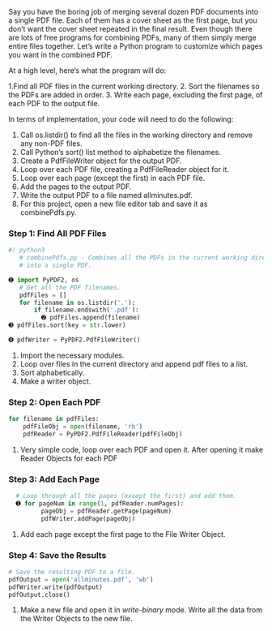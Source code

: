 Say you have the boring job of merging several dozen PDF documents into a single PDF file. Each of them has a cover sheet as the first page, but you don’t want the cover sheet repeated in the final result. Even though there are lots of free programs for combining PDFs, many of them simply merge entire files together. Let’s write a Python program to customize which pages you want in the combined PDF.

At a high level, here’s what the program will do:

1.Find all PDF files in the current working directory.
2. Sort the filenames so the PDFs are added in order.
3. Write each page, excluding the first page, of each PDF to the output file.

In terms of implementation, your code will need to do the following:

1. Call os.listdir() to find all the files in the working directory and remove any non-PDF files.
2. Call Python’s sort() list method to alphabetize the filenames.
3. Create a PdfFileWriter object for the output PDF.
4. Loop over each PDF file, creating a PdfFileReader object for it.
5. Loop over each page (except the first) in each PDF file.
6. Add the pages to the output PDF.
7. Write the output PDF to a file named allminutes.pdf.
8. For this project, open a new file editor tab and save it as combinePdfs.py.


### Step 1: Find All PDF Files

``` py
#! python3
   # combinePdfs.py - Combines all the PDFs in the current working directory into
   # into a single PDF.

➊ import PyPDF2, os
   # Get all the PDF filenames.
   pdfFiles = []
   for filename in os.listdir('.'):
       if filename.endswith('.pdf'):
         ➋ pdfFiles.append(filename)
➌ pdfFiles.sort(key = str.lower)

➍ pdfWriter = PyPDF2.PdfFileWriter()
```
1. Import the necessary modules.
2. Loop over files in the current directory and append pdf files to a list.
3. Sort alphabetically.
4. Make a writer object.

### Step 2: Open Each PDF
``` py
for filename in pdfFiles:
    pdfFileObj = open(filename, 'rb')
    pdfReader = PyPDF2.PdfFileReader(pdfFileObj)
```

1. Very simple code, loop over each PDF and open it. After opening it make Reader Objects for each PDF

### Step 3: Add Each Page

``` py
  # Loop through all the pages (except the first) and add them.
  ➊ for pageNum in range(1, pdfReader.numPages):
         pageObj = pdfReader.getPage(pageNum)
         pdfWriter.addPage(pageObj)
```

1. Add each page except the first page to the File Writer Object.

### Step 4: Save the Results

``` py
# Save the resulting PDF to a file.
pdfOutput = open('allminutes.pdf', 'wb')
pdfWriter.write(pdfOutput)
pdfOutput.close()
```
1. Make a new file and open it in *write-binary* mode. Write all the data from the Writer Objects to the new file.